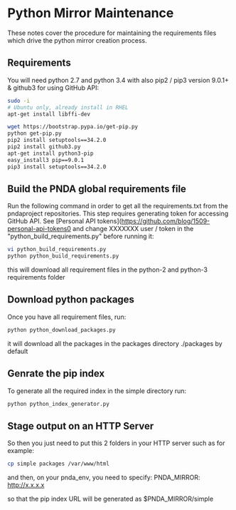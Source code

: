 # Python Mirror Maintenance

These notes cover the procedure for maintaining the requirements files which drive the python mirror creation process.

## Requirements

You will need python 2.7 and python 3.4 with also pip2 / pip3 version 9.0.1+ & github3 for using GitHub API:
```sh
sudo -i
# Ubuntu only, already install in RHEL
apt-get install libffi-dev

wget https://bootstrap.pypa.io/get-pip.py
python get-pip.py
pip2 install setuptools==34.2.0
pip2 install github3.py
apt-get install python3-pip
easy_install3 pip==9.0.1
pip3 install setuptools==34.2.0
``` 

## Build the PNDA global requirements file

Run the following command in order to get all the requirements.txt from the pndaproject repositories. This step requires generating token for accessing GitHub API. See [Personal API tokens](https://github.com/blog/1509-personal-api-tokens0 and change XXXXXXX user / token in the "python_build_requirements.py" before running it:
```sh
vi python_build_requirements.py
python python_build_requirements.py
```

this will download all requirement files in the python-2 and python-3 requirements folder

## Download python packages
Once you have all requirement files, run:
```sh
python python_download_packages.py
```

it will download all the packages in the packages directory ./packages by default

## Genrate the pip index
To generate all the required index in the simple directory run:

```sh
python python_index_generator.py
```

## Stage output on an HTTP Server

So then you just need to put this 2 folders in your HTTP server such as for example:
```sh
cp simple packages /var/www/html
```
and then, on your pnda_env, you need to specify:
PNDA_MIRROR: http://x.x.x.x

so that the pip index URL will be generated as $PNDA_MIRROR/simple

